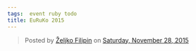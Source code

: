 ```yaml
---
tags:  event ruby todo
title: EuRuKo 2015
---
```

<div id="fb-root"></div><script>(function(d, s, id) {  var js, fjs = d.getElementsByTagName(s)[0];  if (d.getElementById(id)) return;  js = d.createElement(s); js.id = id;  js.src = "//connect.facebook.net/en_US/sdk.js#xfbml=1&version=v2.3";  fjs.parentNode.insertBefore(js, fjs);}(document, 'script', 'facebook-jssdk'));</script><div class="fb-post" data-href="https://www.facebook.com/media/set/?set=a.10153736453132290.1073741831.735252289&amp;type=3" data-width="500"><div class="fb-xfbml-parse-ignore"><blockquote cite="https://www.facebook.com/media/set/?set=a.10153736453132290.1073741831.735252289&amp;type=3">Posted by <a href="#" role="button">Željko Filipin</a> on&nbsp;<a href="https://www.facebook.com/media/set/?set=a.10153736453132290.1073741831.735252289&amp;type=3">Saturday, November 28, 2015</a></blockquote></div></div>
